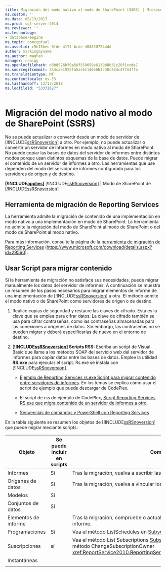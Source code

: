 ```yaml
---
title: Migración del modo nativo al modo de SharePoint (SSRS) | Microsoft Docs
ms.custom: ''
ms.date: 06/13/2017
ms.prod: sql-server-2014
ms.reviewer: ''
ms.technology:
- database-engine
ms.topic: conceptual
ms.assetid: c5b15bec-6fde-4174-bcde-d043307244dd
author: markingmyname
ms.author: maghan
manager: craigg
ms.openlocfilehash: d0b8526bf0a56f550659e613988b31c20f1ccde7
ms.sourcegitcommit: 334cae1925fa5ac6c140e0b2c38c844c477e3ffb
ms.translationtype: MT
ms.contentlocale: es-ES
ms.lasthandoff: 12/13/2018
ms.locfileid: "53372627"
---
```

# <a name="native-to-sharepoint-migration-ssrs"></a>Migración del modo nativo al modo de SharePoint (SSRS)
  No se puede actualizar o convertir desde un modo de servidor de [!INCLUDE[ssRSnoversion](../../includes/ssrsnoversion-md.md)] a otro. Por ejemplo, no puede actualizar o convertir un servidor de informes en modo nativo al modo de SharePoint. No puede copiar las bases de datos del servidor de informes entre distintos modos porque usan distintos esquemas de la base de datos. Puede migrar el contenido de un servidor de informes a otro. Las herramientas que use dependen del modo del servidor de informes configurado para los servidores de origen y de destino.  
  
 **[!INCLUDE[applies](../../includes/applies-md.md)]**  [!INCLUDE[ssRSnoversion](../../includes/ssrsnoversion-md.md)] | Modo de SharePoint de [!INCLUDE[ssRSnoversion](../../includes/ssrsnoversion-md.md)]   
  
##  <a name="bkmk_native_to_sharepoint"></a> Herramienta de migración de Reporting Services  
 La herramienta admite la migración de contenido de una implementación en modo nativo a una implementación en modo de SharePoint. La herramienta no admite la migración del modo de SharePoint al modo de SharePoint o del modo de SharePoint al modo nativo.  
  
 Para más información, consulte la página de la [herramienta de migración de Reporting Services](https://www.microsoft.com/download/details.aspx?id=29560) (https://www.microsoft.com/download/details.aspx?id=29560).  
  
## <a name="use-script-to-migrate-content"></a>Usar Script para migrar contenido  
 Si la herramienta de migración no satisface sus necesidades, puede migrar manualmente los datos del servidor de informes. A continuación se muestra un resumen de los pasos necesarios para migrar elementos de informe de una implementación de [!INCLUDE[ssRSnoversion](../../includes/ssrsnoversion-md.md)] a otra. El método admite el modo nativo o de SharePoint como servidores de origen o de destino.  
  
1.  Realice copias de seguridad y restaure las claves de cifrado. Esta es la clave que se emplea para cifrar datos. La clave de cifrado también se usa para cifrar contraseñas, como las contraseñas almacenadas para las conexiones a orígenes de datos. Sin embargo, las contraseñas no se pueden migrar y deberá especificarlas de nuevo en el entorno de destino.  
  
2.  **[!INCLUDE[ssRSnoversion](../../includes/ssrsnoversion-md.md)] Scripts RSS:** Escriba un script de Visual Basic que llame a los métodos SOAP del servicio web del servidor de informes para copiar datos entre las bases de datos. Emplee la utilidad **RS.exe** para ejecutar el script. Rs.exe se instala con [!INCLUDE[ssRSnoversion](../../includes/ssrsnoversion-md.md)].  
  
    -   [Ejemplo de Reporting Services rs.exe Script para migrar contenido entre servidores de informes](../tools/sample-reporting-services-rs-exe-script-to-copy-content-between-report-servers.md). En los temas se explica cómo usar el script de ejemplo que puede descargar de CodePlex.  
  
    -   El script de rss de ejemplo de CodePlex, [Script Reporting Services RS.exe que migra contenido de un servidor de informes a otro](http://azuresql.codeplex.com/releases/view/115207).  
  
    -   [Secuencias de comandos y PowerShell con Reporting Services](../tools/scripting-and-powershell-with-reporting-services.md)  
  
 En la tabla siguiente se resumen los objetos de [!INCLUDE[ssRSnoversion](../../includes/ssrsnoversion-md.md)] que puede migrar mediante scripts:  
  
|Objeto|Se puede incluir en scripts|Comentarios|  
|------------|---------------------|--------------|  
|Informes|Sí|Tras la migración, vuelva a escribir las contraseñas para los orígenes de datos.|  
|Orígenes de datos|Sí|Tras la migración, vuelva a vincular los informes con los orígenes de datos.|  
|Modelos|Sí||  
|Conjuntos de datos|Sí||  
|Elementos de informe||Tras la migración, compruebe o actualice la ruta de acceso a los elementos de informe.|  
|Programaciones|Sí|Vea el método ListSchedules en [Subscription and Delivery Methods](../report-server-web-service/methods/subscription-and-delivery-methods.md).|  
|Suscripciones|sí|Vea el método List Subscriptions [Subscription and Delivery Methods](../report-server-web-service/methods/subscription-and-delivery-methods.md) y el método ChangeSubscriptionOwner <xref:ReportService2010.ReportingService2010.ChangeSubscriptionOwner%2A>|  
|Instantáneas|||  
||||  
  
  
